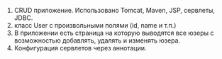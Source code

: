 1) CRUD приложение. Использовано Tomcat, Maven, JSP, сервлеты, JDBC.
2) класс User  с произвольными полями (id, name и т.п.)
3) В приложении есть страница на которую выводятся все юзеры с возможностью добавлять, удалять и изменять юзера.
4) Конфигурация сервлетов через аннотации.
